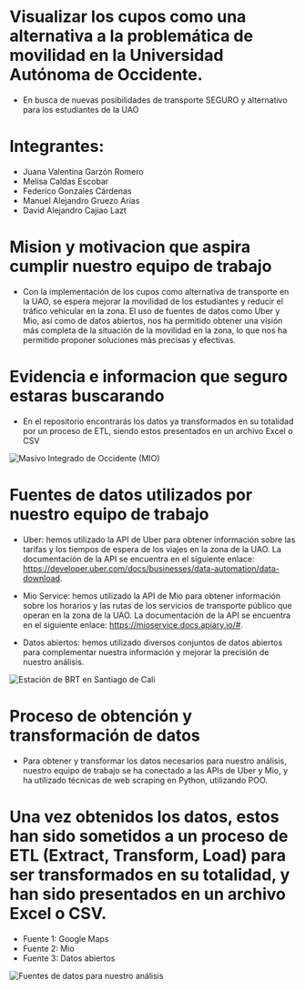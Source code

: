 # Visualizar los cupos como una alternativa a la problemática de movilidad en la Universidad Autónoma de Occidente.
- En busca de nuevas posibilidades de transporte SEGURO y alternativo para los estudiantes de la UAO

# Integrantes:
- Juana Valentina Garzón Romero
- Melisa Caldas Escobar 
- Federico Gonzales Cárdenas
- Manuel Alejandro Gruezo Arias
- David Alejandro Cajiao Lazt

# Mision y motivacion que aspira cumplir nuestro equipo de trabajo

- Con la implementación de los cupos como alternativa de transporte en la UAO, se espera mejorar la movilidad de los estudiantes y reducir el tráfico vehicular en la zona. El uso de fuentes de datos como Uber y Mio, así como de datos abiertos, nos ha permitido obtener una visión más completa de la situación de la movilidad en la zona, lo que nos ha permitido proponer soluciones más precisas y efectivas.

# Evidencia e informacion que seguro estaras buscarando

- En el repositorio encontrarás los datos ya transformados en su totalidad por un proceso de ETL, siendo estos presentados en un archivo Excel o CSV



![Masivo Integrado de Occidente (MIO)](https://www.uao.edu.co/wp-content/uploads/2020/09/internacionalizacion-en-la-uao.jpg)

# Fuentes de datos utilizados por nuestro equipo de trabajo 

- Uber: hemos utilizado la API de Uber para obtener información sobre las tarifas y los tiempos de espera de los viajes en la zona de la UAO. La documentación de la API se encuentra en el siguiente enlace: https://developer.uber.com/docs/businesses/data-automation/data-download.

- Mio Service: hemos utilizado la API de Mio para obtener información sobre los horarios y las rutas de los servicios de transporte público que operan en la zona de la UAO. La documentación de la API se encuentra en el siguiente enlace: https://mioservice.docs.apiary.io/#.

- Datos abiertos: hemos utilizado diversos conjuntos de datos abiertos para complementar nuestra información y mejorar la precisión de nuestro análisis.

![Estación de BRT en Santiago de Cali](https://upload.wikimedia.org/wikipedia/commons/a/a0/BRT%2C_santiago_de_Cali_station.jpg)

# Proceso de obtención y transformación de datos

- Para obtener y transformar los datos necesarios para nuestro análisis, nuestro equipo de trabajo se ha conectado a las APIs de Uber y Mio, y ha utilizado técnicas de web scraping en Python, utilizando POO.

# Una vez obtenidos los datos, estos han sido sometidos a un proceso de ETL (Extract, Transform, Load) para ser transformados en su totalidad, y han sido presentados en un archivo Excel o CSV.

- Fuente 1: Google Maps
- Fuente 2: Mio
- Fuente 3: Datos abiertos

![Fuentes de datos para nuestro análisis](https://miro.medium.com/v2/resize:fit:1400/1*4-s0ZKKJ5B09CmQxrmx0Yw.png)


